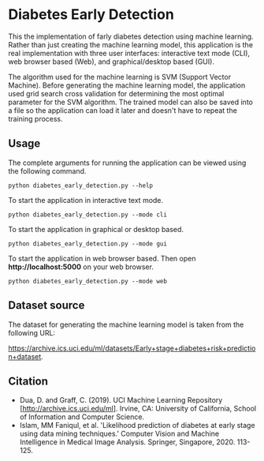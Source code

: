 # Diabetes Early Detection
This the implementation of farly diabetes detection using machine learning. Rather than just creating the machine learning model, this application is the real implementation with three user interfaces: interactive text mode (CLI), web browser based (Web), and graphical/desktop based (GUI).

The algorithm used for the machine learning is SVM (Support Vector Machine). Before generating the machine learning model, the application used grid search cross validation for determining the most optimal parameter for the SVM algorithm. The trained model can also be saved into a file so the application can load it later and doesn't have to repeat the training process.

## Usage
The complete arguments for running the application can be viewed using the following command.

``
python diabetes_early_detection.py --help
``

To start the application in interactive text mode.

``
python diabetes_early_detection.py --mode cli
``

To start the application in graphical or desktop based.

``
python diabetes_early_detection.py --mode gui
``

To start the application in web browser based. Then open **http://localhost:5000** on your web browser.

``
python diabetes_early_detection.py --mode web
``

## Dataset source
The dataset for generating the machine learning model is taken from the following URL:

https://archive.ics.uci.edu/ml/datasets/Early+stage+diabetes+risk+prediction+dataset.

## Citation
* Dua, D. and Graff, C. (2019). UCI Machine Learning Repository [http://archive.ics.uci.edu/ml]. Irvine, CA: University of California, School of Information and Computer Science.
* Islam, MM Faniqul, et al. 'Likelihood prediction of diabetes at early stage using data mining techniques.' Computer Vision and Machine Intelligence in Medical Image Analysis. Springer, Singapore, 2020. 113-125.
